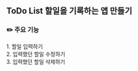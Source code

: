 <h2>ToDo List 할일을 기록하는 앱 만들기</h2>

<h3>✏️ 주요 기능</h3>
1. 할일 입력하기 <br>
2. 입력했던 할일 수정하기 <br>
3. 입력했던 할일 삭제하기 <br>


